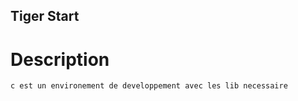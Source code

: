  ## Tiger Start

 # Description 

 ```js
 c est un environement de developpement avec les lib necessaire 
```